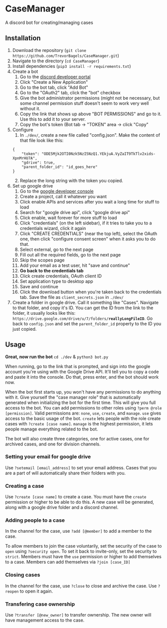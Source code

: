 # CaseManager
A discord bot for creating/managing cases


## Installation

1. Download the repository (`git clone https://github.com/TrevorBagels/CaseManager.git`)
2. Navigate to the directory (`cd CaseManager`)
3. Install dependencies (`pip3 install -r requirements.txt`)
4. Create a bot
    1. Go to the [discord developer portal](https://discord.com/developers/applications)
    2. Click "Create a New Application"
    3. Go to the bot tab, click "Add Bot"
    4. Go to the "OAuth2" tab, click the "bot" checkbox
    5. Give the bot administrator permissions (might not be necessary, but some channel permission stuff doesn't seem to work very well without it.
    6. Copy the link that shows up above "BOT PERMISSIONS" and go to it. Use this to add it to your server.
    7. Copy the bot's token (Bot tab -> "TOKEN" area -> click "Copy"
5. Configure
    1. In `./dev/`, create a new file called "config.json". Make the content of that file look like this:
    ```
    {
        "token": "ODE5Mjk2OTI0Nzk5NzI5NzQ1.YEkjuA.VyZaIT9TkTlv2xids-XpnMrHU7A",
        "gdrive": true,
        "parent_folder_id": "id_goes_here"
    }
    ```
    2. Replace the long string with the token you copied. 
6. Set up google drive
    1. Go to the [google developer console](https://console.cloud.google.com/apis/dashboard)
    2. Create a project, call it whatever you want
    3. Click enable APIs and services after you wait a long time for stuff to load
    4. Search for "google drive api", click "google drive api"
    5. Click enable, wait forever for more stuff to load
    6. Click "credentials" (on the left sidebar), if it tries to take you to a credentials wizard, click it again
    7. Click "CREATE CREDENTIALS" (near the top left), select the OAuth one, then click "configure consent screen" when it asks you to do that.
    8. Select external, go to the next page
    9. Fill out all the required fields, go to the next page
    10. Skip the scopes page
    11. Add your email as a test user, hit "save and continue"
    12. **Go back to the credentials tab**
    13. Click create credentials, OAuth client ID
    14. Set application type to desktop app
    15. Save and continue
    16. Click the download button when you're taken back to the credentials tab. Save the file as `client_secrets.json` in `./dev/`
7. Create a folder in google drive. Call it something like "Cases". Navigate to that folder, and copy it's ID. You can get the ID from the link to the folder, it usually looks like this: `https://drive.google.com/drive/u/7/folders/`**`reallyLongFileID`**. Go back to `config.json` and set the `parent_folder_id` property to the ID you just copied.
## Usage

**Great, now run the bot** ``cd ./dev`` & ``python3 bot.py``

When running, go to the link that is prompted, and sign into the google account you're using with the Google Drive API. It'll tell you to copy a code and paste it into the console. Do that, press enter, and the bot should work now.

When the bot first starts up, you won't have any permissions to do anything with it. Give yourself the "case manager role" that is automatically generated when initializing the bot for the first time. This will give you full access to the bot. You can add permissions to other roles using `?perm @role [permission]`. Valid permissions are: `none`, `use`, `create`, and `manage`. `use` gives access to the basic usage of the bot. `create` lets people with the role create cases with `?create [case name]`. `manage` is the highest permission, it lets people manage everything related to the bot.

The bot will also create three categories, one for active cases, one for archived cases, and one for division channels. 

### Setting your email for google drive
Use `?setemail [email_address]` to set your email address. Cases that you are a part of will automatically share their folders with you.

### Creating a case
Use `?create [case name]` to create a case. You must have the `create` permission or higher to be able to do this. A new case will be generated, along with a google drive folder and a discord channel.

### Adding people to a case
In the channel for the case, use `?add [@member]` to add a member to the case. 

To allow members to join the case voluntarily, set the security of the case to `open` using `?security open`. To set it back to invite-only, set the security to `strict`. Members must have the `use` permission or higher to add themselves to a case. Members can add themselves via `?join [case_ID]`

### Closing cases
In the channel for the case, use `?close` to close and archive the case. Use `?reopen` to open it again.

### Transfering case ownership
Use `?transfer [@new_owner]` to transfer ownership. The new owner will have management access to the case.
